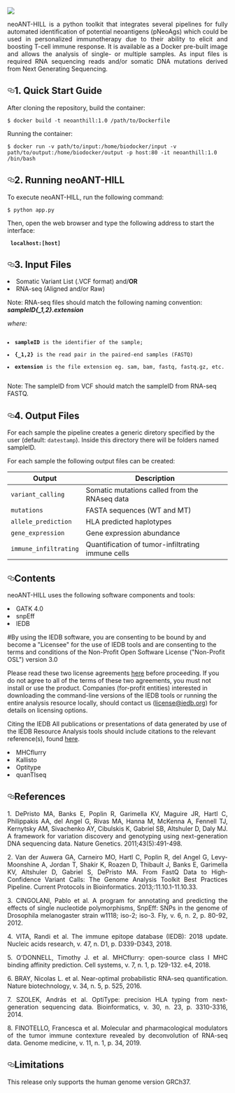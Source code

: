  <img src="https://github.com/neoanthill/neoANT-HILL/blob/master/ant_hill/static/images/logo_index.png" style="max-width:20%;">

<p align="justify" > neoANT-HILL is a python toolkit that integrates several pipelines for fully automated identification of potential neoantigens (pNeoAgs) which could be used in personalized immunotherapy due to their ability to elicit and boosting T-cell immune response. It is available as a Docker pre-built image and allows the analysis of single- or multiple samples. As input files is required RNA sequencing reads and/or somatic DNA mutations derived from Next Generating Sequencing.</p>


<h2><a id="user-content-installation-pip" class="anchor" aria-hidden="true" href="#installation-pip"><svg class="octicon octicon-link" viewBox="0 0 16 16" version="1.1" width="16" height="16" aria-hidden="true"><path fill-rule="evenodd" d="M4 9h1v1H4c-1.5 0-3-1.69-3-3.5S2.55 3 4 3h4c1.45 0 3 1.69 3 3.5 0 1.41-.91 2.72-2 3.25V8.59c.58-.45 1-1.27 1-2.09C10 5.22 8.98 4 8 4H4c-.98 0-2 1.22-2 2.5S3 9 4 9zm9-3h-1v1h1c1 0 2 1.22 2 2.5S13.98 12 13 12H9c-.98 0-2-1.22-2-2.5 0-.83.42-1.64 1-2.09V6.25c-1.09.53-2 1.84-2 3.25C6 11.31 7.55 13 9 13h4c1.45 0 3-1.69 3-3.5S14.5 6 13 6z"></path></svg></a>1. Quick Start Guide </h2>

<p>After cloning the repository, build the container:</p>

<pre><code>$ docker build -t neoanthill:1.0 /path/to/Dockerfile
</code></pre>

<p>Running the container:</p>

<pre><code>$ docker run -v path/to/input:/home/biodocker/input -v path/to/output:/home/biodocker/output -p host:80 -it neoanthill:1.0 /bin/bash
</code></pre>


<h2><a id="user-content-installation-pip" class="anchor" aria-hidden="true" href="#installation-pip"><svg class="octicon octicon-link" viewBox="0 0 16 16" version="1.1" width="16" height="16" aria-hidden="true"><path fill-rule="evenodd" d="M4 9h1v1H4c-1.5 0-3-1.69-3-3.5S2.55 3 4 3h4c1.45 0 3 1.69 3 3.5 0 1.41-.91 2.72-2 3.25V8.59c.58-.45 1-1.27 1-2.09C10 5.22 8.98 4 8 4H4c-.98 0-2 1.22-2 2.5S3 9 4 9zm9-3h-1v1h1c1 0 2 1.22 2 2.5S13.98 12 13 12H9c-.98 0-2-1.22-2-2.5 0-.83.42-1.64 1-2.09V6.25c-1.09.53-2 1.84-2 3.25C6 11.31 7.55 13 9 13h4c1.45 0 3-1.69 3-3.5S14.5 6 13 6z"></path></svg></a>2. Running neoANT-HILL </h2>

<p>To execute neoANT-HILL, run the following command:</p>

<pre><code>$ python app.py
</code></pre>

<p>Then, open the web browser and type the following address to start the interface:</p>

<pre><code> <strong>localhost:[host]</strong>
</code></pre>

<h2><a id="user-content-installation-pip" class="anchor" aria-hidden="true" href="#installation-pip"><svg class="octicon octicon-link" viewBox="0 0 16 16" version="1.1" width="16" height="16" aria-hidden="true"><path fill-rule="evenodd" d="M4 9h1v1H4c-1.5 0-3-1.69-3-3.5S2.55 3 4 3h4c1.45 0 3 1.69 3 3.5 0 1.41-.91 2.72-2 3.25V8.59c.58-.45 1-1.27 1-2.09C10 5.22 8.98 4 8 4H4c-.98 0-2 1.22-2 2.5S3 9 4 9zm9-3h-1v1h1c1 0 2 1.22 2 2.5S13.98 12 13 12H9c-.98 0-2-1.22-2-2.5 0-.83.42-1.64 1-2.09V6.25c-1.09.53-2 1.84-2 3.25C6 11.31 7.55 13 9 13h4c1.45 0 3-1.69 3-3.5S14.5 6 13 6z"></path></svg></a>3. Input Files </h2>

<li>Somatic Variant List (.VCF format) and/<strong>OR</strong> </li>
<li>RNA-seq (Aligned and/or Raw) </li>  

<p></p>
<p>Note: RNA-seq files should match the following naming convention:  <em><strong>sampleID{_1,2}.extension</strong></em></p>

<p><em>where:</em></p>
<pre><code>
<li><strong>sampleID</strong> is the identifier of the sample;</li>
<li><strong>{_1,2}</strong> is the read pair in the paired-end samples (FASTQ)</li>
<li><strong>extension</strong> is the file extension eg. sam, bam, fastq, fastq.gz, etc.</li>
</code></pre>

<p>Note: The sampleID from VCF should match the sampleID from RNA-seq FASTQ.</p>

<h2><a id="user-content-installation-pip" class="anchor" aria-hidden="true" href="#installation-pip"><svg class="octicon octicon-link" viewBox="0 0 16 16" version="1.1" width="16" height="16" aria-hidden="true"><path fill-rule="evenodd" d="M4 9h1v1H4c-1.5 0-3-1.69-3-3.5S2.55 3 4 3h4c1.45 0 3 1.69 3 3.5 0 1.41-.91 2.72-2 3.25V8.59c.58-.45 1-1.27 1-2.09C10 5.22 8.98 4 8 4H4c-.98 0-2 1.22-2 2.5S3 9 4 9zm9-3h-1v1h1c1 0 2 1.22 2 2.5S13.98 12 13 12H9c-.98 0-2-1.22-2-2.5 0-.83.42-1.64 1-2.09V6.25c-1.09.53-2 1.84-2 3.25C6 11.31 7.55 13 9 13h4c1.45 0 3-1.69 3-3.5S14.5 6 13 6z"></path></svg></a>4. Output Files </h2>

<p>For each sample the pipeline creates a generic diretory specified by the user (default: <code>datestamp</code>). Inside this directory there will be folders named sampleID.</p>

<p>For each sample the following  output files can be created:</p>

<table>
<thead>
<tr>
<th>Output</th>
<th>Description</th>
</tr>
</thead>
<tbody>
<tr>
<td><code>variant_calling</code></td>
<td>Somatic mutations called from the RNAseq data</td>
</tr>
<tr>
<td><code>mutations</code></td>
<td>FASTA sequences (WT and MT)</td>
</tr>
<tr>
<td><code>allele_prediction</code></td>
<td>HLA predicted haplotypes</td>
</tr>
<tr>
<td><code>gene_expression</code></td>
<td>Gene expression abundance</td>
</tr>
<tr>
<td><code>immune_infiltrating</code></td>
<td>Quantification of tumor-infiltrating immune cells</td>
</tr>
</tbody>
</table>

<h2><a id="user-content-installation-pip" class="anchor" aria-hidden="true" href="#installation-pip"><svg class="octicon octicon-link" viewBox="0 0 16 16" version="1.1" width="16" height="16" aria-hidden="true"><path fill-rule="evenodd" d="M4 9h1v1H4c-1.5 0-3-1.69-3-3.5S2.55 3 4 3h4c1.45 0 3 1.69 3 3.5 0 1.41-.91 2.72-2 3.25V8.59c.58-.45 1-1.27 1-2.09C10 5.22 8.98 4 8 4H4c-.98 0-2 1.22-2 2.5S3 9 4 9zm9-3h-1v1h1c1 0 2 1.22 2 2.5S13.98 12 13 12H9c-.98 0-2-1.22-2-2.5 0-.83.42-1.64 1-2.09V6.25c-1.09.53-2 1.84-2 3.25C6 11.31 7.55 13 9 13h4c1.45 0 3-1.69 3-3.5S14.5 6 13 6z"></path></svg></a>Contents </h2>

<p>neoANT-HILL uses the following software components and tools:</p>

<li>GATK 4.0</li>
<li>snpEff</li>  
<li>IEDB</li>
<p align="justify">
 
#By using the IEDB software, you are consenting to be bound by and become a "Licensee" for the use of IEDB tools and are consenting to the terms and conditions of the Non-Profit Open Software License ("Non-Profit OSL") version 3.0

Please read these two license agreements <a href="http://tools.iedb.org/mhci/download/">here</a> before proceeding. If you do not agree to all of the terms of these two agreements, you must not install or use the product. Companies (for-profit entities) interested in downloading the command-line versions of the IEDB tools or running the entire analysis resource locally, should contact us (license@iedb.org) for details on licensing options.

Citing the IEDB All publications or presentations of data generated by use of the IEDB Resource Analysis tools should include citations to the relevant reference(s), found <a href="http://tools.iedb.org/mhci/reference/">here</a>.

</p>
<li>MHCflurry </li>  
<li>Kallisto</li>
<li>Optitype</li>
<li>quanTIseq</li>

<h2><a id="user-content-installation-pip" class="anchor" aria-hidden="true" href="#installation-pip"><svg class="octicon octicon-link" viewBox="0 0 16 16" version="1.1" width="16" height="16" aria-hidden="true"><path fill-rule="evenodd" d="M4 9h1v1H4c-1.5 0-3-1.69-3-3.5S2.55 3 4 3h4c1.45 0 3 1.69 3 3.5 0 1.41-.91 2.72-2 3.25V8.59c.58-.45 1-1.27 1-2.09C10 5.22 8.98 4 8 4H4c-.98 0-2 1.22-2 2.5S3 9 4 9zm9-3h-1v1h1c1 0 2 1.22 2 2.5S13.98 12 13 12H9c-.98 0-2-1.22-2-2.5 0-.83.42-1.64 1-2.09V6.25c-1.09.53-2 1.84-2 3.25C6 11.31 7.55 13 9 13h4c1.45 0 3-1.69 3-3.5S14.5 6 13 6z"></path></svg></a>References </h2>

<p align="justify">1.	DePristo MA, Banks E, Poplin R, Garimella KV, Maguire JR, Hartl C, Philippakis AA, del Angel G, Rivas MA, Hanna M, McKenna A, Fennell TJ, Kernytsky AM, Sivachenko AY, Cibulskis K, Gabriel SB, Altshuler D, Daly MJ. A framework for variation discovery and genotyping using next-generation DNA sequencing data. Nature Genetics. 2011;43(5):491-498.</p>

<p align="justify">2.	Van der Auwera GA, Carneiro MO, Hartl C, Poplin R, del Angel G, Levy-Moonshine A, Jordan T, Shakir K, Roazen D, Thibault J, Banks E, Garimella KV, Altshuler D, Gabriel S, DePristo MA. From FastQ Data to High-Confidence Variant Calls: The Genome Analysis Toolkit Best Practices Pipeline. Current Protocols in Bioinformatics. 2013;:11.10.1-11.10.33.</p>

<p align="justify">3. CINGOLANI, Pablo et al. A program for annotating and predicting the effects of single nucleotide polymorphisms, SnpEff: SNPs in the genome of Drosophila melanogaster strain w1118; iso-2; iso-3. Fly, v. 6, n. 2, p. 80-92, 2012.</p>

<p align="justify">4. VITA, Randi et al. The immune epitope database (IEDB): 2018 update. Nucleic acids research, v. 47, n. D1, p. D339-D343, 2018.</p>

<p align="justify">5. O'DONNELL, Timothy J. et al. MHCflurry: open-source class I MHC binding affinity prediction. Cell systems, v. 7, n. 1, p. 129-132. e4, 2018.</p>

<p align="justify">6. BRAY, Nicolas L. et al. Near-optimal probabilistic RNA-seq quantification. Nature biotechnology, v. 34, n. 5, p. 525, 2016.</p>

<p align="justify">7. SZOLEK, András et al. OptiType: precision HLA typing from next-generation sequencing data. Bioinformatics, v. 30, n. 23, p. 3310-3316, 2014.</p>

<p align="justify">8. FINOTELLO, Francesca et al. Molecular and pharmacological modulators of the tumor immune contexture revealed by deconvolution of RNA-seq data. Genome medicine, v. 11, n. 1, p. 34, 2019.</p>

<h2><a id="user-content-installation-pip" class="anchor" aria-hidden="true" href="#installation-pip"><svg class="octicon octicon-link" viewBox="0 0 16 16" version="1.1" width="16" height="16" aria-hidden="true"><path fill-rule="evenodd" d="M4 9h1v1H4c-1.5 0-3-1.69-3-3.5S2.55 3 4 3h4c1.45 0 3 1.69 3 3.5 0 1.41-.91 2.72-2 3.25V8.59c.58-.45 1-1.27 1-2.09C10 5.22 8.98 4 8 4H4c-.98 0-2 1.22-2 2.5S3 9 4 9zm9-3h-1v1h1c1 0 2 1.22 2 2.5S13.98 12 13 12H9c-.98 0-2-1.22-2-2.5 0-.83.42-1.64 1-2.09V6.25c-1.09.53-2 1.84-2 3.25C6 11.31 7.55 13 9 13h4c1.45 0 3-1.69 3-3.5S14.5 6 13 6z"></path></svg></a>Limitations </h2>

This release only supports the human genome version GRCh37.
